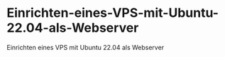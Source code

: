 # Einrichten-eines-VPS-mit-Ubuntu-22.04-als-Webserver
Einrichten eines VPS mit Ubuntu 22.04 als Webserver
